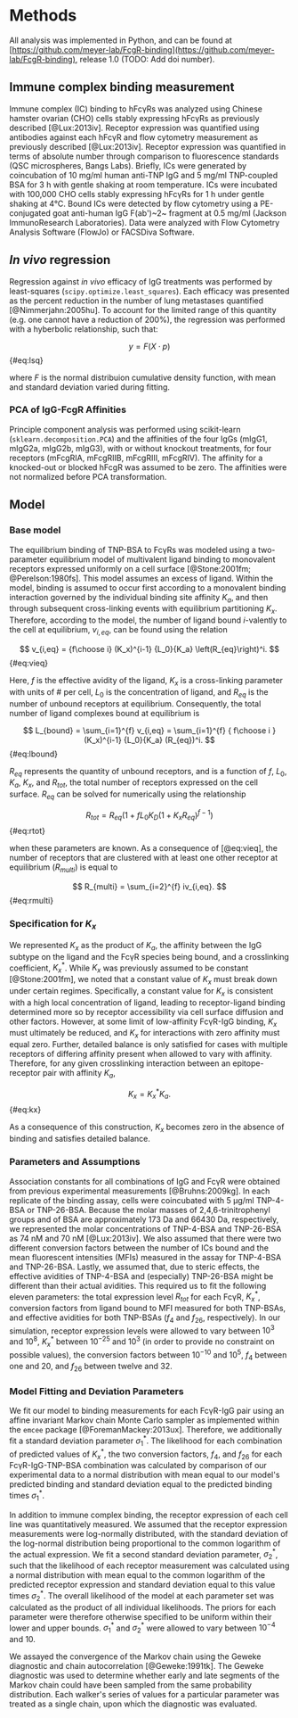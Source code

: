 # Methods

All analysis was implemented in Python, and can be found at [https://github.com/meyer-lab/FcgR-binding](https://github.com/meyer-lab/FcgR-binding), release 1.0 (TODO: Add doi number).

## Immune complex binding measurement

Immune complex (IC) binding to hFcγRs was analyzed using Chinese hamster ovarian (CHO) cells stably expressing hFcγRs as previously described [@Lux:2013iv]. Receptor expression was quantified using antibodies against each hFcγR and flow cytometry measurement as previously described [@Lux:2013iv]. Receptor expression was quantified in terms of absolute number through comparison to fluorescence standards (QSC microspheres, Bangs Labs). Briefly, ICs were generated by coincubation of 10 mg/ml human anti-TNP IgG and 5 mg/ml TNP-coupled BSA for 3 h with gentle shaking at room temperature. ICs were incubated with 100,000 CHO cells stably expressing hFcγRs for 1 h under gentle shaking at 4℃. Bound ICs were detected by flow cytometry using a PE-conjugated goat anti-human IgG F(ab')~2~ fragment at 0.5 mg/ml (Jackson ImmunoResearch Laboratories). Data were analyzed with Flow Cytometry Analysis Software (FlowJo) or FACSDiva Software.

## *In vivo* regression

Regression against *in vivo* efficacy of IgG treatments was performed by least-squares (`scipy.optimize.least_squares`). Each efficacy was presented as the percent reduction in the number of lung metastases quantified [@Nimmerjahn:2005hu]. To account for the limited range of this quantity (e.g. one cannot have a reduction of 200%), the regression was performed with a hyberbolic relationship, such that:

$$ y = F (X \cdot p) $$ {#eq:lsq}

where $F$ is the normal distribuion cumulative density function, with mean and standard deviation varied during fitting.

### PCA of IgG-FcgR Affinities

Principle component analysis was performed using scikit-learn (`sklearn.decomposition.PCA`) and the affinities of the four IgGs (mIgG1, mIgG2a, mIgG2b,  mIgG3), with or without knockout treatments, for four receptors (mFcgRIA, mFcgRIIB, mFcgRIII, mFcgRIV). The affinity for a knocked-out or blocked hFcgR was assumed to be zero. The affinities were not normalized before PCA transformation. 

## Model

### Base model

The equilibrium binding of TNP-BSA to FcγRs was modeled using a two-parameter equilibrium model of multivalent ligand binding to monovalent receptors expressed uniformly on a cell surface [@Stone:2001fm; @Perelson:1980fs]. This model assumes an excess of ligand. Within the model, binding is assumed to occur first according to a monovalent binding interaction governed by the individual binding site affinity $K_a$, and then through subsequent cross-linking events with equilibrium partitioning $K_x$. Therefore, according to the model, the number of ligand bound $i$-valently to the cell at equilibrium, $v_{i,eq}$, can be found using the relation

$$ v_{i,eq} = {f\choose i} (K_x)^{i-1} {L_0}{K_a} \left(R_{eq}\right)^i. $$ {#eq:vieq}

Here, $f$ is the effective avidity of the ligand, $K_x$ is a cross-linking parameter with units of # per cell, $L_0$ is the concentration of ligand, and $R_{eq}$ is the number of unbound receptors at equilibrium. Consequently, the total number of ligand complexes bound at equilibrium is

$$ L_{bound} = \sum_{i=1}^{f} v_{i,eq} = \sum_{i=1}^{f} { f\choose i } (K_x)^{i-1} {L_0}{K_a} (R_{eq})^i. $$ {#eq:lbound}

$R_{eq}$ represents the quantity of unbound receptors, and is a function of $f$, $L_0$, $K_a$, $K_x$, and $R_{tot}$, the total number of receptors expressed on the cell surface. $R_{eq}$ can be solved for numerically using the relationship

$$ R_{tot} = R_{eq} \left(1+f {L_0}{K_D} (1+K_x R_{eq})^{f-1}\right) $$ {#eq:rtot}

when these parameters are known. As a consequence of [@eq:vieq], the number of receptors that are clustered with at least one other receptor at equilibrium ($R_{multi}$) is equal to

$$ R_{multi} = \sum_{i=2}^{f} iv_{i,eq}. $$ {#eq:rmulti}

### Specification for $K_x$

We represented $K_x$ as the product of $K_a$, the affinity between the IgG subtype on the ligand and the FcγR species being bound, and a crosslinking coefficient, $K_x^*$. While $K_x$ was previously assumed to be constant [@Stone:2001fm], we noted that a constant value of $K_x$ must break down under certain regimes. Specifically, a constant value for $K_x$ is consistent with a high local concentration of ligand, leading to receptor-ligand binding determined more so by receptor accessibility via cell surface diffusion and other factors. However, at some limit of low-affinity FcγR-IgG binding, $K_x$ must ultimately be reduced, and $K_x$ for interactions with zero affinity must equal zero. Further, detailed balance is only satisfied for cases with multiple receptors of differing affinity present when allowed to vary with affinity. Therefore, for any given crosslinking interaction between an epitope-receptor pair with affinity $K_a$,

$$ K_x = K_x^* K_a. $$ {#eq:kx}

As a consequence of this construction, $K_x$ becomes zero in the absence of binding and satisfies detailed balance.

### Parameters and Assumptions

Association constants for all combinations of IgG and FcγR were obtained from previous experimental measurements [@Bruhns:2009kg]. In each replicate of the binding assay, cells were coincubated with 5 µg/ml TNP-4-BSA or TNP-26-BSA. Because the molar masses of 2,4,6-trinitrophenyl groups and of BSA are approximately 173 Da and 66430 Da, respectively, we represented the molar concentrations of TNP-4-BSA and TNP-26-BSA as 74 nM and 70 nM [@Lux:2013iv]. We also assumed that there were two different conversion factors between the number of ICs bound and the mean fluorescent intensities (MFIs) measured in the assay for TNP-4-BSA and TNP-26-BSA. Lastly, we assumed that, due to steric effects, the effective avidities of TNP-4-BSA and (especially) TNP-26-BSA might be different than their actual avidities. This required us to fit the following eleven parameters: the total expression level $R_{tot}$ for each FcγR, $K_x^*$, conversion factors from ligand bound to MFI measured for both TNP-BSAs, and effective avidities for both TNP-BSAs ($f_{4}$ and $f_{26}$, respectively). In our simulation, receptor expression levels were allowed to vary between $10^3$ and $10^8$, $K_x^*$ between $10^{-25}$ and $10^3$ (in order to provide no constraint on possible values), the conversion factors between $10^{-10}$ and $10^5$, $f_4$ between one and 20, and $f_{26}$ between twelve and 32.

### Model Fitting and Deviation Parameters

We fit our model to binding measurements for each FcγR-IgG pair using an affine invariant Markov chain Monte Carlo sampler as implemented within the `emcee` package [@ForemanMackey:2013ux]. Therefore, we additionally fit a standard deviation parameter $\sigma_1^*$. The likelihood for each combination of predicted values of $K_x^*$, the two conversion factors, $f_4$, and $f_{26}$ for each FcγR-IgG-TNP-BSA combination was calculated by comparison of our experimental data to a normal distribution with mean equal to our model's predicted binding and standard deviation equal to the predicted binding times $\sigma_1^*$.

In addition to immune complex binding, the receptor expression of each cell line was quantitatively measured. We assumed that the receptor expression measurements were log-normally distributed, with the standard deviation of the log-normal distribution being proportional to the common logarithm of the actual expression. We fit a second standard deviation parameter, $\sigma_2^*$, such that the likelihood of each receptor measurement was calculated using a normal distribution with mean equal to the common logarithm of the predicted receptor expression and standard deviation equal to this value times $\sigma_2^*$. The overall likelihood of the model at each parameter set was calculated as the product of all individual likelihoods. The priors for each parameter were therefore otherwise specified to be uniform within their lower and upper bounds. $\sigma_1^*$ and $\sigma_2^*$ were allowed to vary between $10^{-4}$ and $10$.

We assayed the convergence of the Markov chain using the Geweke diagnostic and chain autocorrelation [@Geweke:1991tk]. The Geweke diagnostic was used to determine whether early and late segments of the Markov chain could have been sampled from the same probability distribution. Each walker's series of values for a particular parameter was treated as a single chain, upon which the diagnostic was evaluated.

